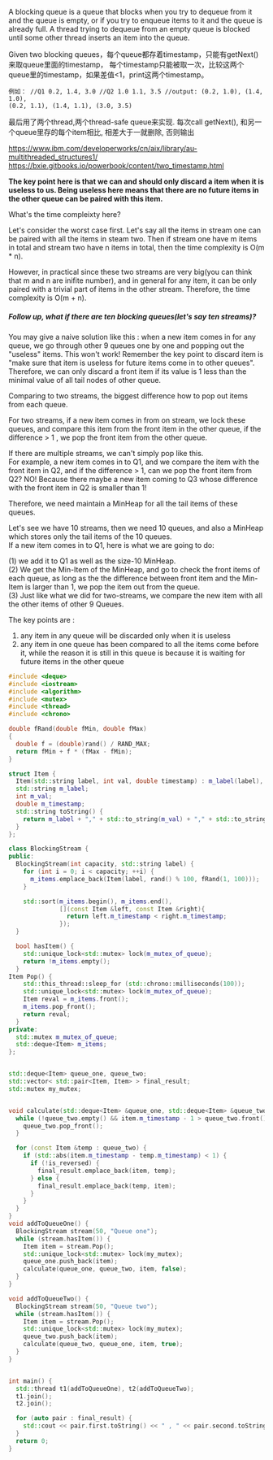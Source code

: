 A blocking queue is a queue that blocks when you try to dequeue from it and the queue is empty,  or if you try to enqueue items to it and the queue is already full.  A thread trying to dequeue from an empty queue is blocked until some other thread inserts an item into the queue.
  
Given two blocking queues，每个queue都存着timestamp，只能有getNext()来取queue里面的timestamp，
每个timestamp只能被取一次，比较这两个queue里的timestamp，如果差值<1，print这两个timestamp。

```
例如： //Q1 0.2, 1.4, 3.0 //Q2 1.0 1.1, 3.5 //output: (0.2, 1.0), (1.4, 1.0),
(0.2, 1.1), (1.4, 1.1), (3.0, 3.5)
```

最后用了两个thread,两个thread-safe queue来实现. 每次call getNext(), 和另一个queue里存的每个item相比, 相差大于一就删除, 否则输出

https://www.ibm.com/developerworks/cn/aix/library/au-multithreaded_structures1/
https://bxie.gitbooks.io/powerbook/content/two_timestamp.html

__The key point here is that we can and should only discard a item when it is useless to us. Being useless here means that there are no future items in the other queue can be paired with this item.__

What's the time compleixty here?

Let's consider the worst case first. Let's say all the items in stream one can be paired with all the items in steam two. Then if stream one have m items in total and stream two have n items in total, then the time complexity is O(m * n).

However, in practical since these two streams are very big(you can think that m and n are inifite number), and in general for any item, it can be only paired with a trivial part of items in the other stream. Therefore, the time complexity is O(m + n).

##### Follow up, what if there are ten blocking queues(let's say ten streams)?

You may give a naive solution like this : when a new item comes in for any queue, we go through other 9 queues one by one and popping out the "useless" items. This won't work! Remember the key point to discard item is "make sure that item is useless for future items come in to other queues". Therefore, we can only discard a front item if its value is 1 less than the minimal value of all tail nodes of other queue. 
                                                 
Comparing to two streams, the biggest difference how to pop out items from each queue.
  
For two streams, if a new item comes in from on stream, we lock these queues, and compare this item from the front item in 
the other queue, if the difference > 1 , we pop the front item from the other queue.

If there are multiple streams, we can't simply pop like this.  
For example, a new item comes in to Q1, and we compare the item with the front item in Q2, and if the difference > 1, can we pop the front item from Q2?  NO! Because there maybe a new item coming  to Q3 whose difference with the front item in Q2 is smaller than 1!  

Therefore, we need maintain a MinHeap for all the tail items of these queues.  

Let's see we have 10 streams, then we need 10 queues, and also a MinHeap which stores only the tail items of the 10 queues.  
If a new item comes in to Q1, here is what we are going to do:  

(1) we add it to Q1 as well as the size-10 MinHeap.    
(2) We get the Min-Item of the MinHeap, and go to check the front items of each queue, as long as the the difference between front item and the Min-Item is larger than 1, we pop the item out from the queue.    
(3) Just like what we did for two-streams, we compare the new item with all the other items of other 9 Queues.   

The key points are :

1. any item in any queue will be discarded only when it is useless  
2. any item in one queue has been compared to all the items come before it, while the reason it is still in this queue is because it is waiting for future items in the other queue   


```cpp
#include <deque>
#include <iostream>
#include <algorithm>
#include <mutex>
#include <thread>
#include <chrono>

double fRand(double fMin, double fMax)
{
  double f = (double)rand() / RAND_MAX;
  return fMin + f * (fMax - fMin);
}

struct Item {
  Item(std::string label, int val, double timestamp) : m_label(label), m_val(val), m_timestamp(timestamp){}
  std::string m_label;
  int m_val;
  double m_timestamp;
  std::string toString() {
    return m_label + "," + std::to_string(m_val) + "," + std::to_string(m_timestamp);
  }
};

class BlockingStream {
public:
  BlockingStream(int capacity, std::string label) {
    for (int i = 0; i < capacity; ++i) {
      m_items.emplace_back(Item(label, rand() % 100, fRand(1, 100)));
    }

    std::sort(m_items.begin(), m_items.end(),
              [](const Item &left, const Item &right){
                return left.m_timestamp < right.m_timestamp;
              });
  }

  bool hasItem() {
    std::unique_lock<std::mutex> lock(m_mutex_of_queue);
    return !m_items.empty();
  }
Item Pop() {
    std::this_thread::sleep_for (std::chrono::milliseconds(100));
    std::unique_lock<std::mutex> lock(m_mutex_of_queue);
    Item reval = m_items.front();
    m_items.pop_front();
    return reval;
  }
private:
  std::mutex m_mutex_of_queue;
  std::deque<Item> m_items;
};


std::deque<Item> queue_one, queue_two;
std::vector< std::pair<Item, Item> > final_result;
std::mutex my_mutex;


void calculate(std::deque<Item> &queue_one, std::deque<Item> &queue_two, const Item &item, bool is_reversed) {
  while (!queue_two.empty() && item.m_timestamp - 1 > queue_two.front().m_timestamp) {
    queue_two.pop_front();
  }

  for (const Item &temp : queue_two) {
    if (std::abs(item.m_timestamp - temp.m_timestamp) < 1) {
      if (!is_reversed) {
        final_result.emplace_back(item, temp);
      } else {
        final_result.emplace_back(temp, item);
      }
    }
  }
}
void addToQueueOne() {
  BlockingStream stream(50, "Queue one");
  while (stream.hasItem()) {
    Item item = stream.Pop();
    std::unique_lock<std::mutex> lock(my_mutex);
    queue_one.push_back(item);
    calculate(queue_one, queue_two, item, false);
  }
}

void addToQueueTwo() {
  BlockingStream stream(50, "Queue two");
  while (stream.hasItem()) {
    Item item = stream.Pop();
    std::unique_lock<std::mutex> lock(my_mutex);
    queue_two.push_back(item);
    calculate(queue_two, queue_one, item, true);
  }
}


int main() {
  std::thread t1(addToQueueOne), t2(addToQueueTwo);
  t1.join();
  t2.join();

  for (auto pair : final_result) {
    std::cout << pair.first.toString() << " , " << pair.second.toString() << std::endl;
  }
  return 0;
}
```
